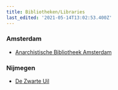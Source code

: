 ```yaml
---
title: Bibliotheken/Libraries
last_edited: '2021-05-14T13:02:53.400Z'
---
```

### Amsterdam

* [Anarchistische Bibliotheek Amsterdam](https://www.agamsterdam.org/anarchistische-bibliotheek/)

### Nijmegen

* [De Zwarte Uil](https://www.anarchistischegroepnijmegen.nl/anarchistische-bibliotheek-de-zwarte-uil)